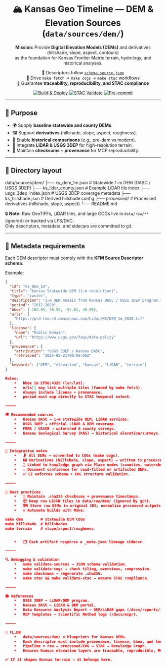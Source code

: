<div align="center">

# 🏔️ Kansas Geo Timeline — DEM & Elevation Sources (`data/sources/dem/`)

**Mission:** Provide **Digital Elevation Models (DEMs)** and derivatives (hillshade, slope, aspect, contours)  
as the foundation for Kansas Frontier Matrix terrain, hydrology, and historical analyses.  

📌 Descriptors follow [`schema.source.json`](../schema.source.json)  
📌 Drive `make fetch` → `make cogs` → `make stac` workflows  
📌 Guarantee **traceability, reproducibility, and STAC compliance**  

[![Build & Deploy](https://github.com/bartytime4life/Kansas-Frontier-Matrix/actions/workflows/site.yml/badge.svg)](https://github.com/bartytime4life/Kansas-Frontier-Matrix/actions/workflows/site.yml)
[![STAC Validate](https://github.com/bartytime4life/Kansas-Frontier-Matrix/actions/workflows/stac-badges.yml/badge.svg)](https://github.com/bartytime4life/Kansas-Frontier-Matrix/actions/workflows/stac-badges.yml)
[![Pre-commit](https://github.com/bartytime4life/Kansas-Frontier-Matrix/actions/workflows/pre-commit.yml/badge.svg)](https://github.com/bartytime4life/Kansas-Frontier-Matrix/.pre-commit-config.yaml)

</div>

---

## 🎯 Purpose

- 🌍 Supply **baseline statewide and county DEMs**.  
- 🖼️ Support **derivatives** (hillshade, slope, aspect, roughness).  
- 📜 Enable **historical comparisons** (e.g., pre-dam vs modern).  
- 🔬 Integrate **LiDAR & USGS 3DEP** for high-resolution terrain.  
- 🧾 Maintain **checksums + provenance** for MCP reproducibility.  

---

## 📂 Directory layout

data/sources/dem/
├── ks_dem_1m.json          # Statewide 1-m DEM (DASC / USGS 3DEP)
├── ks_lidar_county.json    # Example LiDAR tile index
├── usgs_3dep_index.json    # USGS 3DEP coverage metadata
├── ks_hillshade.json       # Derived hillshade config
├── processed/              # Processed derivatives (hillshade, slope, aspect)
└── README.md


🔒 **Note:** Raw GeoTIFFs, LiDAR tiles, and large COGs live in `data/raw/**` (ignored) or tracked via LFS/DVC.  
Only descriptors, metadata, and sidecars are committed to git.  

---

## 🧭 Metadata requirements

Each DEM descriptor must comply with the **KFM Source Descriptor schema**.  

Example:

```json
{
  "id": "ks_dem_1m",
  "title": "Kansas Statewide DEM (1-m resolution)",
  "type": "raster",
  "description": "1-m DEM mosaic from Kansas DASC / USGS 3DEP program.",
  "period": "2012-2020",
  "bbox": [-102.05, 36.99, -94.61, 40.00],
  "urls": [
    "https://prd-tnm.s3.amazonaws.com/Lidar/KS/DEM_1m_2020.tif"
  ],
  "license": {
    "name": "Public Domain",
    "url": "https://www.usgs.gov/faqs/data-policy"
  },
  "provenance": {
    "attribution": "USGS 3DEP / Kansas DASC",
    "retrieved": "2025-09-21T00:00:00Z"
  },
  "keywords": ["DEM", "elevation", "Kansas", "LiDAR", "terrain"]
}

Rules:
	•	bbox in EPSG:4326 (lon/lat).
	•	urls[] may list multiple tiles (fanned by make fetch).
	•	Always include license + provenance.
	•	period must map directly to STAC temporal extent.

⸻

🌍 Recommended sources
	•	Kansas DASC → 1-m statewide DEM, LiDAR services.
	•	USGS 3DEP → official LiDAR & DEM coverage.
	•	FEMA / USACE → watershed & county surveys.
	•	Kansas Geological Survey (KGS) → historical elevation/surveys.

⸻

🔗 Integration notes
	•	🗜️ All DEMs → converted to COGs (make cogs).
	•	🖼️ Derivatives (hillshade, slope, aspect) → written to processed/ and published as STAC Items.
	•	🔗 Linked to knowledge graph via Place nodes (counties, watersheds).
	•	⚠️ Document confidence for void-filled or artifacted DEMs.
	•	✅ CI enforces schema + COG structure validation.

⸻

📝 Best practices
	•	🧾 Maintain .sha256 checksums + provenance timestamps.
	•	📦 Keep raw LiDAR tiles in data/raw/dem/ (ignored by git).
	•	🗺️ Store raw DEMs in original CRS, normalize processed outputs to EPSG:4326.
	•	⚙️ Automate builds with Make:

make dem        # statewide DEM COGs
make hillshade  # hillshades
make terrain    # slope/aspect/roughness


	•	🗂️ Each artifact requires a _meta.json lineage sidecar.

⸻

🔍 Debugging & validation
	•	make validate-sources → JSON schema validation.
	•	make validate-cogs → check tiling, overviews, compression.
	•	make checksums → regenerate .sha256.
	•	make stac && make validate-stac → ensure STAC compliance.

⸻

📚 References
	•	USGS 3DEP — LiDAR/DEM program.
	•	Kansas DASC — LiDAR & DEM portal.
	•	Data Resource Analysis Report — DEM/LiDAR gaps (/docs/reports/).
	•	MCP Templates — Scientific Method logs (/docs/mcp/).

⸻

📝 TL;DR
	•	data/sources/dem/ = blueprints for Kansas DEMs.
	•	Each descriptor must include provenance, license, bbox, and temporal coverage.
	•	Pipeline = raw → processed/COG → STAC → Knowledge Graph.
	•	Ensures Kansas elevation layers are traceable, reproducible, MCP-grade auditable.

✅ If it shapes Kansas terrain → it belongs here.

